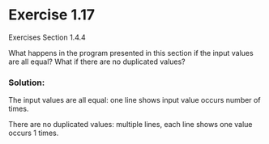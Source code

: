 # Exercise 1.17
Exercises Section 1.4.4

What happens in the program presented in this section if the input values are all equal? What if there are no duplicated values?

### Solution:
The input values are all equal: one line shows input value occurs number of times.

There are no duplicated values: multiple lines, each line shows one value occurs 1 times.